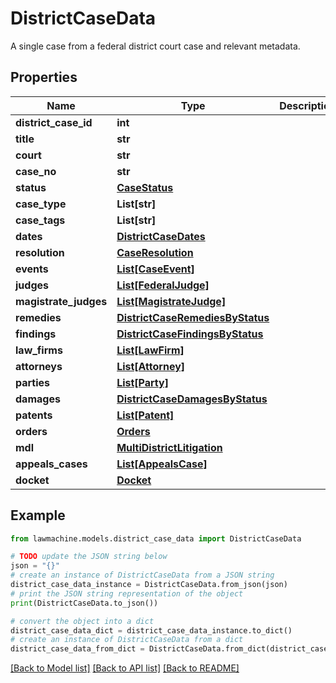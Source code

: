 # DistrictCaseData

A single case from a federal district court case and relevant metadata.

## Properties

Name | Type | Description | Notes
------------ | ------------- | ------------- | -------------
**district_case_id** | **int** |  | 
**title** | **str** |  | 
**court** | **str** |  | 
**case_no** | **str** |  | 
**status** | [**CaseStatus**](CaseStatus.md) |  | 
**case_type** | **List[str]** |  | 
**case_tags** | **List[str]** |  | 
**dates** | [**DistrictCaseDates**](DistrictCaseDates.md) |  | 
**resolution** | [**CaseResolution**](CaseResolution.md) |  | [optional] 
**events** | [**List[CaseEvent]**](CaseEvent.md) |  | 
**judges** | [**List[FederalJudge]**](FederalJudge.md) |  | 
**magistrate_judges** | [**List[MagistrateJudge]**](MagistrateJudge.md) |  | 
**remedies** | [**DistrictCaseRemediesByStatus**](DistrictCaseRemediesByStatus.md) |  | 
**findings** | [**DistrictCaseFindingsByStatus**](DistrictCaseFindingsByStatus.md) |  | 
**law_firms** | [**List[LawFirm]**](LawFirm.md) |  | 
**attorneys** | [**List[Attorney]**](Attorney.md) |  | 
**parties** | [**List[Party]**](Party.md) |  | 
**damages** | [**DistrictCaseDamagesByStatus**](DistrictCaseDamagesByStatus.md) |  | 
**patents** | [**List[Patent]**](Patent.md) |  | 
**orders** | [**Orders**](Orders.md) |  | 
**mdl** | [**MultiDistrictLitigation**](MultiDistrictLitigation.md) |  | 
**appeals_cases** | [**List[AppealsCase]**](AppealsCase.md) |  | 
**docket** | [**Docket**](Docket.md) |  | 

## Example

```python
from lawmachine.models.district_case_data import DistrictCaseData

# TODO update the JSON string below
json = "{}"
# create an instance of DistrictCaseData from a JSON string
district_case_data_instance = DistrictCaseData.from_json(json)
# print the JSON string representation of the object
print(DistrictCaseData.to_json())

# convert the object into a dict
district_case_data_dict = district_case_data_instance.to_dict()
# create an instance of DistrictCaseData from a dict
district_case_data_from_dict = DistrictCaseData.from_dict(district_case_data_dict)
```
[[Back to Model list]](../README.md#documentation-for-models) [[Back to API list]](../README.md#documentation-for-api-endpoints) [[Back to README]](../README.md)


